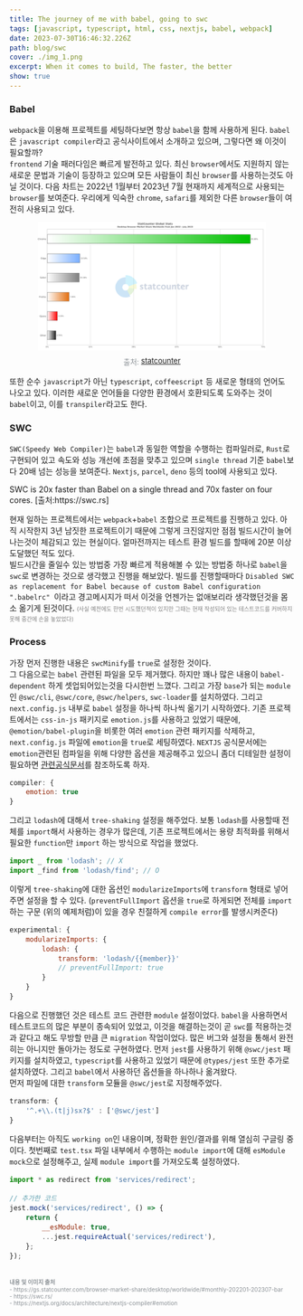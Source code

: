 ```yaml
---
title: The journey of me with babel, going to swc
tags: [javascript, typescript, html, css, nextjs, babel, webpack]
date: 2023-07-30T16:46:32.226Z
path: blog/swc
cover: ./img_1.png
excerpt: When it comes to build, The faster, the better
show: true
---
```


### Babel 
`webpack`을 이용해 프로젝트를 세팅하다보면 항상 `babel`을 함께 사용하게 된다. `babel`은 `javascript compiler`라고 공식사이트에서 소개하고 있으며, 그렇다면 왜 이것이 필요할까?  
`frontend` 기술 패러다임은 빠르게 발전하고 있다. 최신 `browser`에서도 지원하지 않는 새로운 문법과 기술이 등장하고 있으며 모든 사람들이 최신 `browser`를 사용하는것도 아닐 것이다. 다음 차트는 2022년 1월부터 2023년 7월 현재까지 세계적으로 사용되는 `browser`를 보여준다. 우리에게 익숙한 `chrome`, `safari`를 제외한 다른 `browser`들이 여전히 사용되고 있다. 

<div style="width: 80%;margin-bottom: 15px; margin-left:auto; margin-right: auto;">
    <img src="chart.png" />
    <div style="font-size:13px;color:#8b9196;display:flex;justify-content:center;margin-top:7px;">출처:&nbsp;<a href="https://gs.statcounter.com/browser-market-share/desktop/worldwide/#monthly-202201-202307-bar" target="_blank" rel='noopener noreferer'>statcounter</a></div>
</div>

또한 순수 `javascript`가 아닌 `typescript`, `coffeescript` 등 새로운 형태의 언어도 나오고 있다. 이러한 새로운 언어들을 다양한 환경에서 호환되도록 도와주는 것이 `babel`이고, 이를 `transpiler`라고도 한다.

### SWC
`SWC(Speedy Web Compiler)`는 `babel`과 동일한 역할을 수행하는 컴파일러로, `Rust`로 구현되어 있고 속도와 성능 개선에 초점을 맞추고 있으며 `single thread` 기준 `babel`보다 20배 넘는 성능을 보여준다. `Nextjs`, `parcel`, `deno` 등의 tool에 사용되고 있다.

<div class="quote">
SWC is 20x faster than Babel on a single thread and 70x faster on four cores. [출처:https://swc.rs] 
</div>

현재 일하는 프로젝트에서는 `webpack`+`babel` 조합으로 프로젝트를 진행하고 있다. 아직 시작한지 3년 남짓한 프로젝트이기 때문에 그렇게 크진않지만 점점 빌드시간이 늘어나는것이 체감되고 있는 현실이다. 얼마전까지는 테스트 환경 빌드를 할때에 20분 이상 도달했던 적도 있다.  
빌드시간을 줄일수 있는 방법중 가장 빠르게 적용해볼 수 있는 방법중 하나로 `babel`을 `swc`로 변경하는 것으로 생각했고 진행을 해보았다. 빌드를 진행할때마다 `Disabled SWC as replacement for Babel because of custom Babel configuration ".babelrc" `이라고 경고메시지가 떠서 이것을 언젠가는 없애보리라 생각했던것을 몸소 옮기게 된것이다. <span style='font-size:10px;color:grey;'>(사실 예전에도 한번 시도했던적이 있지만 그때는 현재 작성되어 있는 테스트코드를 커버하지 못해 중간에 손을 놓았었다)</span>


### Process
가장 먼저 진행한 내용은 `swcMinify`를 `true`로 설정한 것이다.   
그 다음으로는 `babel` 관련된 파일을 모두 제거했다. 하지만 꽤나 많은 내용이 `babel-dependent` 하게 셋업되어있는것을 다시한번 느꼈다. 그리고 가장 `base`가 되는 `module`인 `@swc/cli`, `@swc/core`, `@swc/helpers`, `swc-loader`를 설치하였다. 그리고 `next.config.js` 내부로 `babel` 설정을 하나씩 하나씩 옮기기 시작하였다. 기존 프로젝트에서는 `css-in-js` 패키지로 `emotion.js`를 사용하고 있었기 때문에, `@emotion/babel-plugin`을 비롯한 여러 `emotion` 관련 패키지를 삭제하고, `next.config.js` 파일에 `emotion`을 `true`로 세팅하였다. `NEXTJS` 공식문서에는 `emotion`관련된 컴파일을 위해 다양한 옵션을 제공해주고 있으니 좀더 디테일한 설정이 필요하면 <a href='https://nextjs.org/docs/architecture/nextjs-compiler#emotion' target="_blank" rel="noopener noreferrer">관련공식문서</a>를 참조하도록 하자.  

```javascript
compiler: {
    emotion: true
}
```

그리고 `lodash`에 대해서 `tree-shaking` 설정을 해주었다. 보통 `lodash`를 사용할때 전체를 `import`해서 사용하는 경우가 많은데, 기존 프로젝트에서는 용량 최적화를 위해서 필요한 `function`만 `import` 하는 방식으로 작업을 했었다.
```javascript
import _ from 'lodash'; // X
import _find from 'lodash/find'; // O
```
이렇게 `tree-shaking`에 대한 옵션인 `modularizeImports`에 `transform` 형태로 넣어주면 설정을 할 수 있다. (`preventFullImport` 옵션을 `true`로 하게되면 전체를 `import`하는 구문 (위의 예제처럼)이 있을 경우 친절하게 `compile error`를 발생시켜준다)
```javascript
experimental: {
    modularizeImports: {
        lodash: {
            transform: 'lodash/{{member}}'
            // preventFullImport: true
        }
    }
}
```

다음으로 진행했던 것은 테스트 코드 관련한 `module` 설정이었다. `babel`을 사용하면서 테스트코드의 많은 부분이 종속되어 있었고, 이것을 해결하는것이 곧 `swc`를 적용하는것과 같다고 해도 무방할 만큼 큰 `migration` 작업이었다. 많은 버그와 설정을 통해서 완전히는 아니지만 돌아가는 정도로 구현하였다. 먼저 `jest`를 사용하기 위해 `@swc/jest` 패키지를 설치하였고, `typescript`를 사용하고 있었기 때문에 `@types/jest` 또한 추가로 설치하였다. 그리고 `babel`에서 사용하던 옵션들을 하나하나 옮겨왔다.  
먼저 파일에 대한 `transform` 모듈을 `@swc/jest`로 지정해주었다. 
```javascript
transform: {
    '^.+\\.(t|j)sx?$' : ['@swc/jest']
}
```

다음부터는 아직도 `working on`인 내용이며, 정확한 원인/결과를 위해 열심히 구글링 중이다. 첫번째로 `test.tsx` 파일 내부에서 수행하는 `module import`에 대해 `esModule mock`으로 설정해주고, 실제 `module import`를 가져오도록 설정하였다.
```javascript
import * as redirect from 'services/redirect';

// 추가한 코드 
jest.mock('services/redirect', () => {
    return {
        __esModule: true,
        ...jest.requireActual('services/redirect'),
    };
});
```

<br/>
<div style="font-size:10px;color:#8b9196;word-break: break-all"><b>내용 및 이미지 출처</b><br/>
- https://gs.statcounter.com/browser-market-share/desktop/worldwide/#monthly-202201-202307-bar<br/>
- https://swc.rs/<br/>
- https://nextjs.org/docs/architecture/nextjs-compiler#emotion<br/>
</div>

